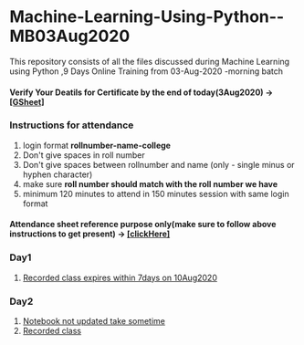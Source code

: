 # Machine-Learning-Using-Python--MB03Aug2020
This repository consists of all the files discussed during Machine Learning using Python ,9 Days  Online Training from 03-Aug-2020 -morning batch

#### Verify Your Deatils for Certificate by the end of today(3Aug2020) → [[GSheet]](https://docs.google.com/spreadsheets/d/1GP3Dpp7Buy6aXvNhLcsHZXxIpHYHELCNgFl549XzVio/edit?usp=sharing)

### Instructions for attendance
1. login format  **rollnumber-name-college**
2. Don't give spaces in roll number 
3. Don't give spaces between rollnumber and name (only - single minus or hyphen character) 
4. make sure **roll number should match with the roll number we have**
5. minimum 120 minutes to attend in 150 minutes session with same login format

#### Attendance sheet reference purpose only(make sure to follow above instructions to get present) → [[clickHere]](https://docs.google.com/spreadsheets/d/1BDljsM5LYeWMCDfJtZ3LnkAxDxjOIhVT0sVPdURPTdA/edit?usp=sharing) 

### Day1 
1. [Recorded class expires within 7days on 10Aug2020](https://transcripts.gotomeeting.com/#/s/c594dcb61e9a30a7f83555c4d06a77e25f1f921312249148851811a48d1a3e0f)

### Day2
1. [Notebook not updated take sometime]()
2. [Recorded class](https://transcripts.gotomeeting.com/#/s/8edcd6371fac38619530eaa4e9a055aa82120c212ef43342b78f45331811970a)
